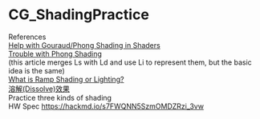 # CG_ShadingPractice
References  
[Help with Gouraud/Phong Shading in Shaders](https://www.opengl.org/discussion_boards/showthread.php/185829-Help-with-Gouraud-Phong-Shading-in-Shaders)  
[Trouble with Phong Shading](https://stackoverflow.com/questions/24132774/trouble-with-phong-shading)  
(this article merges Ls with Ld and use Li to represent them, but the basic idea is the same)  
[What is Ramp Shading or Lighting?](https://gamedev.stackexchange.com/questions/51063/what-is-ramp-shading-or-lighting)  
[溶解(Dissolve)效果](https://blog.csdn.net/huangzhipeng/article/details/7956656)  
Practice three kinds of shading  
HW Spec https://hackmd.io/s7FWQNN5SzmOMDZRzi_3vw

